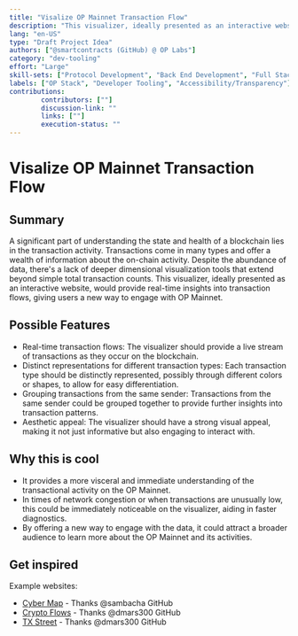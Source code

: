 ```yaml
---
title: "Visalize OP Mainnet Transaction Flow"
description: "This visualizer, ideally presented as an interactive website, would provide real-time insights into transaction flows, giving users a new way to engage with OP Mainnet."
lang: "en-US"
type: "Draft Project Idea"
authors: ["@smartcontracts (GitHub) @ OP Labs"]
category: "dev-tooling"
effort: "Large"
skill-sets: ["Protocol Development", "Back End Development", "Full Stack Development", "Front End Development"]
labels: ["OP Stack", "Developer Tooling", "Accessibility/Transparency"]
contributions: 
        contributors: [""]
        discussion-link: ""
        links: [""]
        execution-status: ""
---
```


# Visalize OP Mainnet Transaction Flow

## Summary

A significant part of understanding the state and health of a blockchain lies in the transaction activity. Transactions come in many types and offer a wealth of information about the on-chain activity. Despite the abundance of data, there's a lack of deeper dimensional visualization tools that extend beyond simple total transaction counts. This visualizer, ideally presented as an interactive website, would provide real-time insights into transaction flows, giving users a new way to engage with OP Mainnet.

## Possible Features

- Real-time transaction flows: The visualizer should provide a live stream of transactions as they occur on the blockchain.
- Distinct representations for different transaction types: Each transaction type should be distinctly represented, possibly through different colors or shapes, to allow for easy differentiation.
- Grouping transactions from the same sender: Transactions from the same sender could be grouped together to provide further insights into transaction patterns.
- Aesthetic appeal: The visualizer should have a strong visual appeal, making it not just informative but also engaging to interact with.

## Why this is cool

- It provides a more visceral and immediate understanding of the transactional activity on the OP Mainnet.
- In times of network congestion or when transactions are unusually low, this could be immediately noticeable on the visualizer, aiding in faster diagnostics.
- By offering a new way to engage with the data, it could attract a broader audience to learn more about the OP Mainnet and its activities.

## Get inspired

Example websites:
- [Cyber Map](https://cybermap.kaspersky.com/) - Thanks @sambacha GitHub
- [Crypto Flows](https://cryptoflows.info/) - Thanks @dmars300 GitHub
- [TX Street](https://txstreet.com/v/eth-btc) - Thanks @dmars300 GitHub
